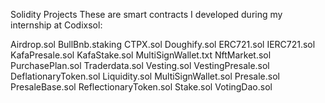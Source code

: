Solidity Projects
These are smart contracts I developed during my internship at Codixsol:

Airdrop.sol
BullBnb.staking
CTPX.sol
Doughify.sol
ERC721.sol
IERC721.sol
KafaPresale.sol
KafaStake.sol
MultiSignWallet.txt
NftMarket.sol
PurchasePlan.sol
Traderdata.sol
Vesting.sol
VestingPresale.sol
DeflationaryToken.sol
Liquidity.sol
MultiSignWallet.sol
Presale.sol
PresaleBase.sol
ReflectionaryToken.sol
Stake.sol
VotingDao.sol
